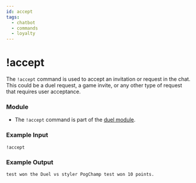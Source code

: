```yaml
---
id: accept
tags:
  - chatbot
  - commands
  - loyalty
---
```


# !accept

The `!accept` command is used to accept an invitation or request in the chat. This could be a duel request, a game invite, or any other type of request that requires user acceptance.

### Module

- The `!accept` command is part of the [duel module](../../modules/duel).

### Example Input

```
!accept
```

### Example Output

```
test won the Duel vs styler PogChamp test won 10 points.
```
